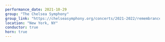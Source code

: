 ```yaml
---
performance_date: 2021-10-29
group: "The Chelsea Symphony"
group_link: "https://chelseasymphony.org/concerts/2021-2022/remembrance/"
location: "New York, NY"
conductor: true
horn: true
---
```

